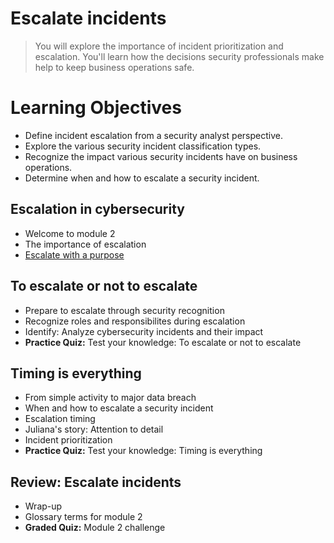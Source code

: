 # Escalate incidents
> You will explore the importance of incident prioritization and escalation. You'll learn how the decisions security professionals make help to keep business operations safe.
# Learning Objectives
- Define incident escalation from a security analyst perspective.
- Explore the various security incident classification types.
- Recognize the impact various security incidents have on business operations.
- Determine when and how to escalate a security incident.
## Escalation in cybersecurity
- Welcome to module 2
- The importance of escalation
- [Escalate with a purpose](https://github.com/KailaniBailey/Google-Cybersecurity-Professional-Certificate/tree/main/Course%208:%20Put%20It%20to%20Work:%20Prepare%20for%20Cybersecurity%20Jobs/Escalate%20incidents/Escalate%20with%20a%20purpose)
## To escalate or not to escalate
- Prepare to escalate through security recognition
- Recognize roles and responsibilites during escalation
- Identify: Analyze cybersecurity incidents and their impact
- **Practice Quiz:** Test your knowledge: To escalate or not to escalate
## Timing is everything
- From simple activity to major data breach
- When and how to escalate a security incident
- Escalation timing
- Juliana's story: Attention to detail
- Incident prioritization
- **Practice Quiz:** Test your knowledge: Timing is everything
## Review: Escalate incidents
- Wrap-up
- Glossary terms for module 2
- **Graded Quiz:** Module 2 challenge
